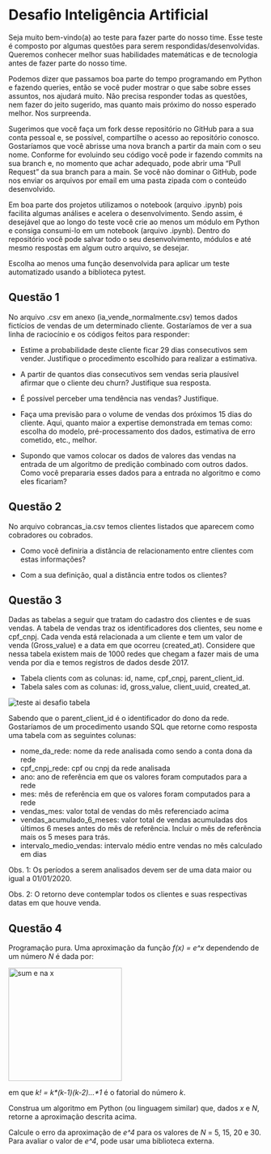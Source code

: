 # Desafio Inteligência Artificial

Seja muito bem-vindo(a) ao teste para fazer parte do nosso time. Esse teste é composto por algumas questões para serem respondidas/desenvolvidas. Queremos conhecer melhor suas habilidades matemáticas e de tecnologia antes de fazer parte do nosso time.  

Podemos dizer que passamos boa parte do tempo programando em Python e fazendo queries, então se você puder mostrar o que sabe sobre esses assuntos, nos ajudará muito. Não precisa responder todas as questões, nem fazer do jeito sugerido, mas quanto mais próximo do nosso esperado melhor. Nos surpreenda. 

Sugerimos que você faça um fork desse repositório no GitHub para a sua conta pessoal e, se possível, compartilhe o acesso ao repositório conosco. Gostaríamos que você abrisse uma nova branch a partir da main com o seu nome. Conforme for evoluindo seu código você pode ir fazendo commits na sua branch e, no momento que achar adequado, pode abrir uma “Pull Request” da sua branch para a main. Se você não dominar o GitHub, pode nos enviar os arquivos por email em uma pasta zipada com o conteúdo desenvolvido.  

Em boa parte dos projetos utilizamos o notebook (arquivo .ipynb) pois facilita algumas análises e acelera o desenvolvimento. Sendo assim, é desejável que ao longo do teste você crie ao menos um módulo em Python e consiga consumi-lo em um notebook (arquivo .ipynb). Dentro do repositório você pode salvar todo o seu desenvolvimento, módulos e até mesmo respostas em algum outro arquivo, se desejar. 

Escolha ao menos uma função desenvolvida para aplicar um teste automatizado usando a biblioteca pytest.

## Questão 1 

No arquivo .csv em anexo (ia_vende_normalmente.csv) temos dados fictícios de vendas de um determinado cliente. Gostaríamos de ver a sua linha de raciocínio e os códigos feitos para responder: 

- Estime a probabilidade deste cliente ficar 29 dias consecutivos sem vender. Justifique o procedimento escolhido para realizar a estimativa. 

- A partir de quantos dias consecutivos sem vendas seria plausível afirmar que o cliente deu churn? Justifique sua resposta. 

- É possível perceber uma tendência nas vendas? Justifique. 

- Faça uma previsão para o volume de vendas dos próximos 15 dias do cliente. Aqui, quanto maior a expertise demonstrada em temas como: escolha do modelo, pré-processamento dos dados, estimativa de erro cometido, etc., melhor. 

- Supondo que vamos colocar os dados de valores das vendas na entrada de um algoritmo de predição combinado com outros dados. Como você prepararia esses dados para a entrada no algoritmo e como eles ficariam? 

## Questão 2 

No arquivo cobrancas_ia.csv temos clientes listados que aparecem como cobradores ou cobrados.  

- Como você definiria a distância de relacionamento entre clientes com estas informações? 

- Com a sua definição, qual a distância entre todos os clientes? 

## Questão 3 

Dadas as tabelas a seguir que tratam do cadastro dos clientes e de suas vendas. A tabela de vendas traz os identificadores dos clientes, seu nome e cpf_cnpj. Cada venda está relacionada a um cliente e tem um valor de venda (Gross_value) e a data em que ocorreu (created_at). Considere que nessa tabela existem mais de 1000 redes que chegam a fazer mais de uma venda por dia e temos registros de dados desde 2017. 

-  Tabela clients com as colunas: id, name, cpf_cnpj, parent_client_id.
-  Tabela sales com as colunas: id, gross_value, client_uuid, created_at.

![teste ai desafio tabela](https://user-images.githubusercontent.com/85025838/216982794-fb9c7700-59f5-49ce-af01-9fd1c1b47d24.jpg)

Sabendo que o parent_client_id é o identificador do dono da rede. Gostaríamos de um procedimento usando SQL que retorne como resposta uma tabela com as seguintes colunas: 

- nome_da_rede: nome da rede analisada como sendo a conta dona da rede 
- cpf_cnpj_rede: cpf ou cnpj da rede analisada 
- ano: ano de referência em que os valores foram computados para a rede 
- mes: mês de referência em que os valores foram computados para a rede 
- vendas_mes: valor total de vendas do mês referenciado acima 
- vendas_acumulado_6_meses: valor total de vendas acumuladas dos últimos 6 meses antes do mês de referência. Incluir o mês de referência mais os 5 meses para trás. 
- intervalo_medio_vendas: intervalo médio entre vendas no mês calculado em dias 

Obs. 1: Os períodos a serem analisados devem ser de uma data maior ou igual a 01/01/2020.

Obs. 2: O retorno deve contemplar todos os clientes e suas respectivas datas em que houve venda. 

## Questão 4 

Programação pura. Uma aproximação da função _f(x) = e^x_ dependendo de um número _N_ é dada por: 

<img width="224" alt="sum e na x" src="https://user-images.githubusercontent.com/85025838/216981844-48c33c65-8dff-4490-90e1-41be63fca84c.png">

em que _k! = k*(k-1)*(k-2)*...*1_ é o fatorial do número _k_. 

Construa um algoritmo em Python (ou linguagem similar) que, dados _x_ e _N_, retorne a aproximação descrita acima. 

Calcule o erro da aproximação de _e^4_ para os valores de _N_ = 5, 15, 20 e 30. Para avaliar o valor de _e^4_, pode usar uma biblioteca externa. 
